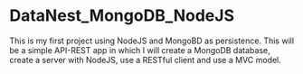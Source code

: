 # DataNest_MongoDB_NodeJS
This is my first project using NodeJS and MongoBD as persistence. This will be a simple API-REST app in which I will create a MongoDB database, create a server with NodeJS, use a RESTful client and use a MVC model.

